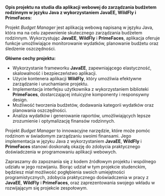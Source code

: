<p><strong>Opis projektu na studia dla aplikacji webowej do zarządzania budżetem rodzinnym w języku Java z wykorzystaniem JavaEE, WildFly i PrimeFaces:</strong></p>

<p>Projekt <em>Budget Manager</em> jest aplikacją webową napisaną w języku Java, która ma na celu zapewnienie skutecznego zarządzania budżetem rodzinnym. Wykorzystując <strong>JavaEE</strong>, <strong>WildFly</strong> i <strong>PrimeFaces</strong>, aplikacja oferuje funkcje umożliwiające monitorowanie wydatków, planowanie budżetu oraz śledzenie oszczędności.</p>

<p><strong>Główne cechy projektu:</strong></p>
<ul>
  <li>Wykorzystanie frameworku <strong>JavaEE</strong>, zapewniającego elastyczność, skalowalność i bezpieczeństwo aplikacji.</li>
  <li>Użycie kontenera aplikacji <strong>WildFly</strong>, który umożliwia efektywne zarządzanie i uruchamianie projektu.</li>
  <li>Implementacja interfejsu użytkownika z wykorzystaniem biblioteki <strong>PrimeFaces</strong>, dostarczającej intuicyjne komponenty i responsywny design.</li>
  <li>Możliwość tworzenia budżetów, dodawania kategorii wydatków oraz planowania oszczędności.</li>
  <li>Analiza wydatków i generowanie raportów, umożliwiających lepsze zrozumienie i optymalizację finansów rodzinnych.</li>
</ul>

<p>Projekt <em>Budget Manager</em> to innowacyjne narzędzie, które może pomóc rodzinom w świadomym zarządzaniu swoimi finansami. Jego implementacja w języku Java z wykorzystaniem <strong>JavaEE</strong>, <strong>WildFly</strong> i <strong>PrimeFaces</strong> stanowi doskonałą okazję do zdobycia praktycznego doświadczenia w programowaniu aplikacji webowych.</p>

<p>Zapraszamy do zapoznania się z kodem źródłowym projektu i wspólnego udziału w jego rozwijaniu. Biorąc udział w tym projekcie studenckim, będziesz miał możliwość pogłębienia swoich umiejętności programistycznych, zdobycia praktycznego doświadczenia w pracy z <strong>JavaEE</strong>, <strong>WildFly</strong> i <strong>PrimeFaces</strong>, oraz zaprezentowania swojego wkładu w rozwijającym się projekcie zespołowym.</p>
